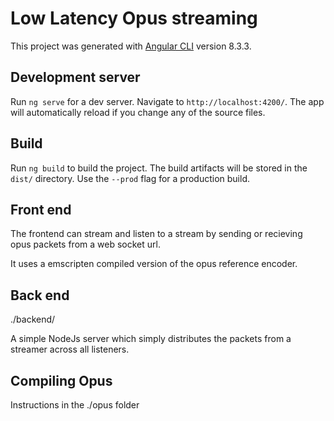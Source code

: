 # Low Latency Opus streaming

This project was generated with [Angular CLI](https://github.com/angular/angular-cli) version 8.3.3.

## Development server

Run `ng serve` for a dev server. Navigate to `http://localhost:4200/`. The app will automatically reload if you change any of the source files.

## Build

Run `ng build` to build the project. The build artifacts will be stored in the `dist/` directory. Use the `--prod` flag for a production build.

## Front end

The frontend can stream and listen to a stream by sending or recieving opus packets from a web socket url.

It uses a emscripten compiled version of the opus reference encoder.

## Back end

./backend/

A simple NodeJs server which simply distributes the packets from a streamer across all listeners.

## Compiling Opus

Instructions in the ./opus folder
